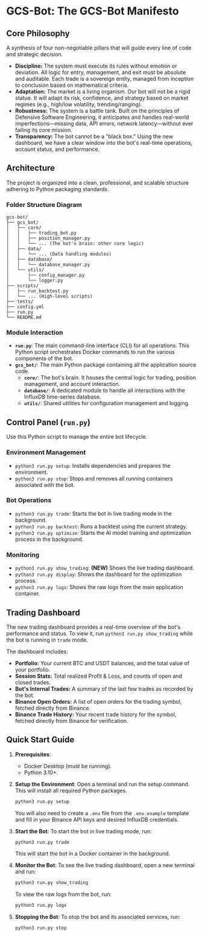# GCS-Bot: The GCS-Bot Manifesto

## Core Philosophy
A synthesis of four non-negotiable pillars that will guide every line of code and strategic decision.

*   **Discipline:** The system must execute its rules without emotion or deviation. All logic for entry, management, and exit must be absolute and auditable. Each trade is a sovereign entity, managed from inception to conclusion based on mathematical criteria.
*   **Adaptation:** The market is a living organism. Our bot will not be a rigid statue. It will adapt its risk, confidence, and strategy based on market regimes (e.g., high/low volatility, trending/ranging).
*   **Robustness:** The system is a battle tank. Built on the principles of Defensive Software Engineering, it anticipates and handles real-world imperfections—missing data, API errors, network latency—without ever failing its core mission.
*   **Transparency:** The bot cannot be a "black box." Using the new dashboard, we have a clear window into the bot's real-time operations, account status, and performance.

## Architecture

The project is organized into a clean, professional, and scalable structure adhering to Python packaging standards.

### Folder Structure Diagram

```
gcs-bot/
├── gcs_bot/
│   ├── core/
│   │   ├── trading_bot.py
│   │   ├── position_manager.py
│   │   └── ... (The bot's brain: other core logic)
│   ├── data/
│   │   └── ... (Data handling modules)
│   ├── database/
│   │   └── database_manager.py
│   └── utils/
│       ├── config_manager.py
│       └── logger.py
├── scripts/
│   ├── run_backtest.py
│   └── ... (High-level scripts)
├── tests/
├── config.yml
├── run.py
└── README.md
```

### Module Interaction

*   **`run.py`**: The main command-line interface (CLI) for all operations. This Python script orchestrates Docker commands to run the various components of the bot.
*   **`gcs_bot/`**: The main Python package containing all the application source code.
    *   **`core/`**: The bot's brain. It houses the central logic for trading, position management, and account interaction.
    *   **`database/`**: A dedicated module to handle all interactions with the InfluxDB time-series database.
    *   **`utils/`**: Shared utilities for configuration management and logging.

## Control Panel (`run.py`)

Use this Python script to manage the entire bot lifecycle.

### Environment Management
*   `python3 run.py setup`: Installs dependencies and prepares the environment.
*   `python3 run.py stop`: Stops and removes all running containers associated with the bot.

### Bot Operations
*   `python3 run.py trade`: Starts the bot in live trading mode in the background.
*   `python3 run.py backtest`: Runs a backtest using the current strategy.
*   `python3 run.py optimize`: Starts the AI model training and optimization process in the background.

### Monitoring
*   `python3 run.py show_trading`: **(NEW)** Shows the live trading dashboard.
*   `python3 run.py display`: Shows the dashboard for the optimization process.
*   `python3 run.py logs`: Shows the raw logs from the main application container.

## Trading Dashboard

The new trading dashboard provides a real-time overview of the bot's performance and status. To view it, run `python3 run.py show_trading` while the bot is running in `trade` mode.

The dashboard includes:
*   **Portfolio:** Your current BTC and USDT balances, and the total value of your portfolio.
*   **Session Stats:** Total realized Profit & Loss, and counts of open and closed trades.
*   **Bot's Internal Trades:** A summary of the last few trades as recorded by the bot.
*   **Binance Open Orders:** A list of open orders for the trading symbol, fetched directly from Binance.
*   **Binance Trade History:** Your recent trade history for the symbol, fetched directly from Binance for verification.

## Quick Start Guide

1.  **Prerequisites**:
    *   Docker Desktop (must be running).
    *   Python 3.10+.

2.  **Setup the Environment**:
    Open a terminal and run the setup command. This will install all required Python packages.
    ```bash
    python3 run.py setup
    ```
    You will also need to create a `.env` file from the `.env.example` template and fill in your Binance API keys and desired InfluxDB credentials.

3.  **Start the Bot**:
    To start the bot in live trading mode, run:
    ```bash
    python3 run.py trade
    ```
    This will start the bot in a Docker container in the background.

4.  **Monitor the Bot**:
    To see the live trading dashboard, open a new terminal and run:
    ```bash
    python3 run.py show_trading
    ```
    To view the raw logs from the bot, run:
    ```bash
    python3 run.py logs
    ```

5.  **Stopping the Bot**:
    To stop the bot and its associated services, run:
    ```bash
    python3 run.py stop
    ```
